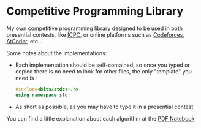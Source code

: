 # Competitive Programming Library

My own competitive programming library designed to be used in both presential contests, like [ICPC](https://icpc.global/), or online platforms such as [Codeforces](https://codeforces.com/), [AtCoder](https://atcoder.jp/), etc...

Some notes about the implementations:

- Each implementation should be self-contained, so once you typed or copied there is no need to look for other files, the only "template" you need is :

    ```cpp
    #include<bits/stdc++.h>
    using namespace std;
    ```

- As short as possible, as you may have to type it in a presential contest

You can find a little explanation about each algorithm at the [PDF Notebook](notebook.pdf)


